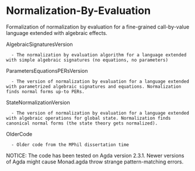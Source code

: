 Normalization-By-Evaluation
===========================

Formalization of normalization by evaluation for a fine-grained call-by-value language extended with algebraic effects.


   AlgebraicSignaturesVersion
     
      - The normalization by evaluation algorithm for a language extended with simple algebraic signatures (no equations, no parameters)


   ParametersEquationsPERsVersion 
    
      - The version of normalization by evaluation for a language extended with parametrized algebraic signatures and equations. Normalization finds normal forms up-to PERs.
      
      
   StateNormalizationVersion
   
      - The version of normalization by evaluation for a language extended with algebraic operations for global state. Normalization finds canonical normal forms (the state theory gets normalized).
      
      
   OlderCode
      
      - Older code from the MPhil dissertation time
      
      
NOTICE: The code has been tested on Agda version 2.3.1. Newer versions of Agda might cause Monad.agda throw strange pattern-matching errors.